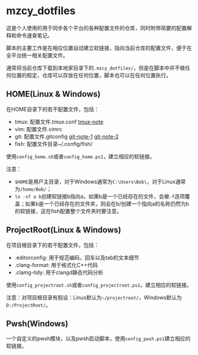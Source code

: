 # mzcy_dotfiles

这是个人使用的用于同步各个平台的各种配置文件的仓库，同时附带简要的配置解释和命令速查笔记。

脚本的主要工作是在相应位置自动建立软链接，指向当前仓库的配置文件，便于在全平台统一相关配置文件。

通常将当前仓库下载到本地家目录下的`.mzcy_dotfiles/`，但是在脚本中并不做任何位置的假定，仓库可以存放在任何位置，脚本也可以在任何位置执行。

## HOME(Linux & Windows)

在HOME目录下的若干配置文件，包括：

* tmux: 配置文件.tmux.conf [tmux-note](./tmux/tmux-note.md)
* vim: 配置文件.vimrc
* git: 配置文件.gitconfig [git-note-1](./git/git-note-1.md)  [git-note-2](./git/git-note-2.md)
* fish: 配置文件目录~/.config/fish/

使用`config_home.sh`或者`config_home.ps1`，建立相应的软链接。

注意：

* `$HOME`是用户主目录，对于Windows通常为`C:\Users\Bob\`，对于Linux通常为`/home/Bob/`；
* `ln -sf a b`创建软链接b指向a，如果b是一个已经存在的文件，会被`-f`选项覆盖；如果b是一个已经存在的文件夹，则会在b/创建一个指向a的名称仍然为b的软链接，这在fish配置整个文件夹时要注意。



## ProjectRoot(Linux & Windows)

在项目根目录下的若干配置文件，包括：

* .editorconfig: 用于规范编码，回车以及tab的文本细节
* .clang-format: 用于格式化C++代码
* .clamg-tidy: 用于clangd静态代码分析

使用`config_projectroot.sh`或者`config_projectroot.ps1`，建立相应的软链接。

注意：对项目根目录有假设：Linux默认为`~/projectroot/`，Windows默认为`D:/ProjectRoot/`。

## Pwsh(Windows)

一个自定义的pwsh模块，以及pwsh启动脚本，使用`config_pwsh.ps1`建立相应的软链接。
